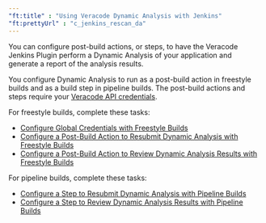 ```yaml
---
"ft:title" : "Using Veracode Dynamic Analysis with Jenkins"
"ft:prettyUrl" : "c_jenkins_rescan_da"
---
```

You can configure post-build actions, or steps, to have the Veracode Jenkins Plugin perform a Dynamic Analysis of your application and generate a report of the analysis results.

You configure Dynamic Analysis to run as a post-build action in freestyle builds and as a build step in pipeline builds. The post-build actions and steps require your [Veracode API credentials](https://docs.veracode.com/r/c_api_credentials3).

For freestyle builds, complete these tasks:

-   [Configure Global Credentials with Freestyle Builds](https://docs.veracode.com/r/t_jenkins_configure_global_credentials_freestyle)
-   [Configure a Post-Build Action to Resubmit Dynamic Analysis with Freestyle Builds](https://docs.veracode.com/r/t_jenkins_configure_da_resubmit_freestyle)
-   [Configure a Post-Build Action to Review Dynamic Analysis Results with Freestyle Builds](https://docs.veracode.com/r/t_jenkins_configure_da_review_freestyle)

For pipeline builds, complete these tasks:

-   [Configure a Step to Resubmit Dynamic Analysis with Pipeline Builds](https://docs.veracode.com/r/t_jenkins_configure_da_resubmit_pipeline)
-   [Configure a Step to Review Dynamic Analysis Results with Pipeline Builds](https://docs.veracode.com/r/t_jenkins_configure_da_review_pipeline)
